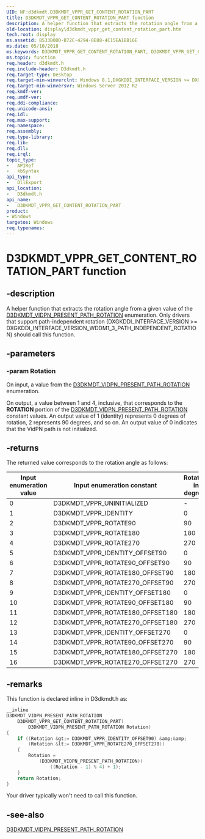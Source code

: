 ```yaml
---
UID: NF:d3dkmdt.D3DKMDT_VPPR_GET_CONTENT_ROTATION_PART
title: D3DKMDT_VPPR_GET_CONTENT_ROTATION_PART function
description: A helper function that extracts the rotation angle from a given value of the D3DKMDT_VIDPN_PRESENT_PATH_ROTATION enumeration.
old-location: display\d3dkmdt_vppr_get_content_rotation_part.htm
tech.root: display
ms.assetid: B533B0DD-B72C-4294-8E88-4C15EA1BB16E
ms.date: 05/10/2018
ms.keywords: D3DKMDT_VPPR_GET_CONTENT_ROTATION_PART, D3DKMDT_VPPR_GET_CONTENT_ROTATION_PART function [Display Devices], d3dkmdt/D3DKMDT_VPPR_GET_CONTENT_ROTATION_PART, display.d3dkmdt_vppr_get_content_rotation_part
ms.topic: function
req.header: d3dkmdt.h
req.include-header: D3dkmdt.h
req.target-type: Desktop
req.target-min-winverclnt: Windows 8.1,DXGKDDI_INTERFACE_VERSION >= DXGKDDI_INTERFACE_VERSION_WDDM1_3_PATH_INDEPENDENT_ROTATION
req.target-min-winversvr: Windows Server 2012 R2
req.kmdf-ver: 
req.umdf-ver: 
req.ddi-compliance: 
req.unicode-ansi: 
req.idl: 
req.max-support: 
req.namespace: 
req.assembly: 
req.type-library: 
req.lib: 
req.dll: 
req.irql: 
topic_type:
-	APIRef
-	kbSyntax
api_type:
-	DllExport
api_location:
-	D3dkmdt.h
api_name:
-	D3DKMDT_VPPR_GET_CONTENT_ROTATION_PART
product:
- Windows
targetos: Windows
req.typenames: 
---
```


# D3DKMDT_VPPR_GET_CONTENT_ROTATION_PART function


## -description


A helper function that extracts the rotation angle from a given value of the <a href="https://msdn.microsoft.com/library/windows/hardware/ff546700">D3DKMDT_VIDPN_PRESENT_PATH_ROTATION</a> enumeration. Only drivers that support path-independent rotation (DXGKDDI_INTERFACE_VERSION &gt;= DXGKDDI_INTERFACE_VERSION_WDDM1_3_PATH_INDEPENDENT_ROTATION) should call this function.


## -parameters




### -param Rotation

On input, a value from  the <a href="https://msdn.microsoft.com/library/windows/hardware/ff546700">D3DKMDT_VIDPN_PRESENT_PATH_ROTATION</a> enumeration.

On output, a value between 1 and 4, inclusive, that corresponds to the <b>ROTATION</b> portion of the <a href="https://msdn.microsoft.com/library/windows/hardware/ff546700">D3DKMDT_VIDPN_PRESENT_PATH_ROTATION</a> constant values. An output value of 1 (identity) represents 0 degrees of rotation, 2 represents 90 degrees, and so on. An output value of 0 indicates that the VidPN path is not initialized.


## -returns



The returned value corresponds to the rotation angle as follows:

|Input enumeration value|Input enumeration constant|Rotation in degrees|Output Rotation value|
|--- |--- |--- |--- |
|0|D3DKMDT_VPPR_UNINITIALIZED|-|0|
|1|D3DKMDT_VPPR_IDENTITY|0|1|
|2|D3DKMDT_VPPR_ROTATE90|90|2|
|3|D3DKMDT_VPPR_ROTATE180|180|3|
|4|D3DKMDT_VPPR_ROTATE270|270|4|
|5|D3DKMDT_VPPR_IDENTITY_OFFSET90|0|1|
|6|D3DKMDT_VPPR_ROTATE90_OFFSET90|90|2|
|7|D3DKMDT_VPPR_ROTATE180_OFFSET90|180|3|
|8|D3DKMDT_VPPR_ROTATE270_OFFSET90|270|4|
|9|D3DKMDT_VPPR_IDENTITY_OFFSET180|0|1|
|10|D3DKMDT_VPPR_ROTATE90_OFFSET180|90|2|
|11|D3DKMDT_VPPR_ROTATE180_OFFSET180|180|3|
|12|D3DKMDT_VPPR_ROTATE270_OFFSET180|270|4|
|13|D3DKMDT_VPPR_IDENTITY_OFFSET270|0|1|
|14|D3DKMDT_VPPR_ROTATE90_OFFSET270|90|2|
|15|D3DKMDT_VPPR_ROTATE180_OFFSET270|180|3|
|16|D3DKMDT_VPPR_ROTATE270_OFFSET270|270|4|


## -remarks



This function is declared inline in D3dkmdt.h as:

```cpp
__inline
D3DKMDT_VIDPN_PRESENT_PATH_ROTATION 
    D3DKMDT_VPPR_GET_CONTENT_ROTATION_PART(
        D3DKMDT_VIDPN_PRESENT_PATH_ROTATION Rotation)
{
    if ((Rotation &gt;= D3DKMDT_VPPR_IDENTITY_OFFSET90) &amp;&amp;
        (Rotation &lt;= D3DKMDT_VPPR_ROTATE270_OFFSET270))
    {
        Rotation = 
            (D3DKMDT_VIDPN_PRESENT_PATH_ROTATION)(
                ((Rotation - 1) % 4) + 1);
    }
    return Rotation;
}
```

Your driver typically won't need to call this function.




## -see-also




<a href="https://msdn.microsoft.com/library/windows/hardware/ff546700">D3DKMDT_VIDPN_PRESENT_PATH_ROTATION</a>
 

 

